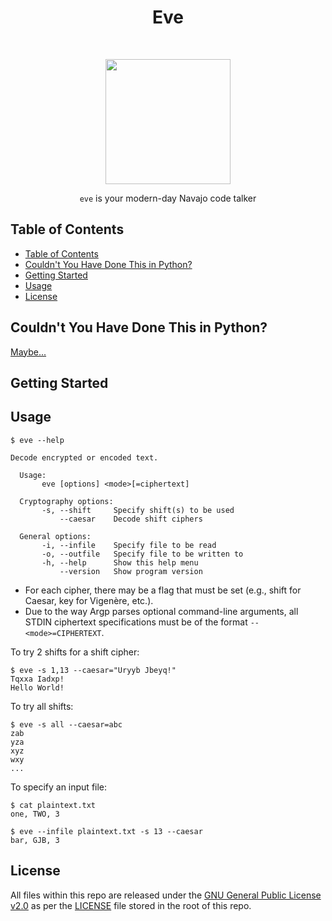 <h1 align="center">Eve</h1> <br>
<p align="center"> <img src="https://user-images.githubusercontent.com/25558240/46390192-3b7c4d80-c69c-11e8-860e-8b80a04b4072.png" | width=200> </p>
<p align="center">
    <code>eve</code> is your modern-day Navajo code talker
</p>

## Table of Contents
- [Table of Contents](#table-of-contents)
- [Couldn't You Have Done This in Python?](#couldnt-you-have-done-this-in-python)
- [Getting Started](#getting-started)
- [Usage](#usage)
- [License](#license)

<a name="couldnt-you-have-done-this-in-python"></a>
## Couldn't You Have Done This in Python?
[Maybe...](https://youtu.be/7JYJhWIwGUw?t=5)

<a name="start"></a>
## Getting Started

<a name="usage"></a>
## Usage
```
$ eve --help

Decode encrypted or encoded text.

  Usage:
       eve [options] <mode>[=ciphertext]

  Cryptography options:
       -s, --shift     Specify shift(s) to be used
           --caesar    Decode shift ciphers
  
  General options:
       -i, --infile    Specify file to be read
       -o, --outfile   Specify file to be written to
       -h, --help      Show this help menu
           --version   Show program version
```
* For each cipher, there may be a flag that must be set (e.g., shift for Caesar, key for Vigenère, etc.).
* Due to the way Argp parses optional command-line arguments, all STDIN ciphertext specifications must be of the format `--<mode>=CIPHERTEXT`.

To try 2 shifts for a shift cipher:
```
$ eve -s 1,13 --caesar="Uryyb Jbeyq!"
Tqxxa Iadxp!
Hello World!
```

To try all shifts:
```
$ eve -s all --caesar=abc
zab
yza
xyz
wxy
...
```

To specify an input file:
```
$ cat plaintext.txt
one, TWO, 3

$ eve --infile plaintext.txt -s 13 --caesar
bar, GJB, 3
```


<a name="license"></a>
## License
All files within this repo are released under the [GNU General Public License v2.0](https://en.wikipedia.org/wiki/GNU_General_Public_License#Version_2) as per the [LICENSE](https://github.com/bl0nd/eve/blob/master/LICENSE.GPL2) file stored in the root of this repo.
